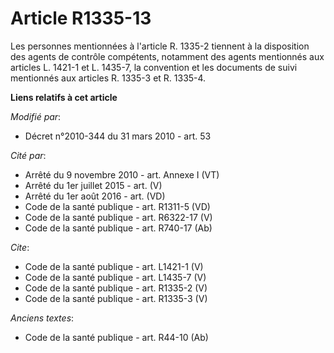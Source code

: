 # Article R1335-13

Les personnes mentionnées à l'article R. 1335-2 tiennent à la disposition des agents de contrôle compétents, notamment des
agents mentionnés aux articles L. 1421-1 et L. 1435-7, la convention et les documents de suivi mentionnés aux articles R.
1335-3 et R. 1335-4.

**Liens relatifs à cet article**

_Modifié par_:

  - Décret n°2010-344 du 31 mars 2010 - art. 53

_Cité par_:

  - Arrêté du 9 novembre 2010 - art. Annexe I (VT)
  - Arrêté du 1er juillet 2015 - art. (V)
  - Arrêté du 1er août 2016 - art. (VD)
  - Code de la santé publique - art. R1311-5 (VD)
  - Code de la santé publique - art. R6322-17 (V)
  - Code de la santé publique - art. R740-17 (Ab)

_Cite_:

  - Code de la santé publique - art. L1421-1 (V)
  - Code de la santé publique - art. L1435-7 (V)
  - Code de la santé publique - art. R1335-2 (V)
  - Code de la santé publique - art. R1335-3 (V)

_Anciens textes_:

  - Code de la santé publique - art. R44-10 (Ab)
